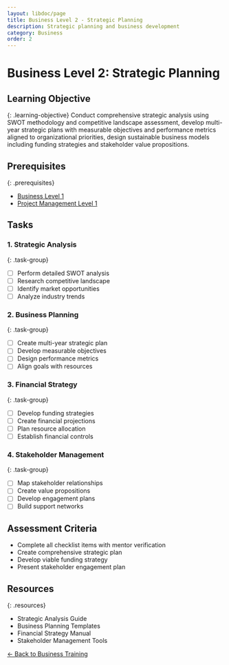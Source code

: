 ```yaml
---
layout: libdoc/page
title: Business Level 2 - Strategic Planning
description: Strategic planning and business development
category: Business
order: 2
---
```


# Business Level 2: Strategic Planning

## Learning Objective
{: .learning-objective}
Conduct comprehensive strategic analysis using SWOT methodology and competitive landscape assessment, develop multi-year strategic plans with measurable objectives and performance metrics aligned to organizational priorities, design sustainable business models including funding strategies and stakeholder value propositions.

## Prerequisites
{: .prerequisites}
- [Business Level 1](../business/level-1)
- [Project Management Level 1](../project-management/level-1)

## Tasks

### 1. Strategic Analysis
{: .task-group}
- [ ] Perform detailed SWOT analysis
- [ ] Research competitive landscape
- [ ] Identify market opportunities
- [ ] Analyze industry trends

### 2. Business Planning
{: .task-group}
- [ ] Create multi-year strategic plan
- [ ] Develop measurable objectives
- [ ] Design performance metrics
- [ ] Align goals with resources

### 3. Financial Strategy
{: .task-group}
- [ ] Develop funding strategies
- [ ] Create financial projections
- [ ] Plan resource allocation
- [ ] Establish financial controls

### 4. Stakeholder Management
{: .task-group}
- [ ] Map stakeholder relationships
- [ ] Create value propositions
- [ ] Develop engagement plans
- [ ] Build support networks

## Assessment Criteria
- Complete all checklist items with mentor verification
- Create comprehensive strategic plan
- Develop viable funding strategy
- Present stakeholder engagement plan

## Resources
{: .resources}
- Strategic Analysis Guide
- Business Planning Templates
- Financial Strategy Manual
- Stakeholder Management Tools

[← Back to Business Training](../)